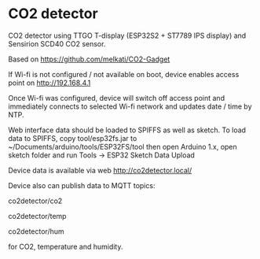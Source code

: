 # CO2 detector

CO2 detector using TTGO T-display (ESP32S2 + ST7789 IPS display) and Sensirion SCD40 CO2 sensor.

Based on https://github.com/melkati/CO2-Gadget

If Wi-fi is not configured / not available on boot, device enables access point on http://192.168.4.1

Once Wi-fi was configured, device will switch off access point and immediately connects to selected Wi-fi network and updates date / time by NTP.

Web interface data should be loaded to SPIFFS as well as sketch.
To load data to SPIFFS, copy tool/esp32fs.jar to ~/Documents/arduino/tools/ESP32FS/tool
then open Arduino 1.x, open sketch folder and run Tools -> ESP32 Sketch Data Upload

Device data is available via web http://co2detector.local/

Device also can publish data to MQTT topics:

co2detector/co2

co2detector/temp

co2detector/hum


for CO2, temperature and humidity.

